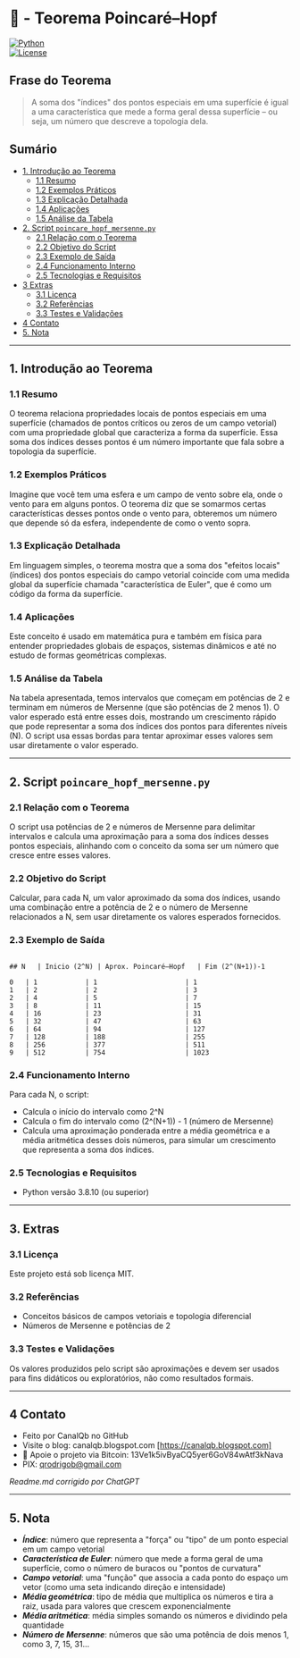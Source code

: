 # 📐 - Teorema Poincaré–Hopf  
[![Python](https://img.shields.io/badge/Python-3.7%2B-blue.svg)](https://www.python.org/)  
[![License](https://img.shields.io/badge/license-MIT-green)](LICENSE)  

## Frase do Teorema  

> A soma dos "índices" dos pontos especiais em uma superfície é igual a uma característica que mede a forma geral dessa superfície – ou seja, um número que descreve a topologia dela.

## Sumário

* [1. Introdução ao Teorema](#1-introdução-ao-teorema)  
  * [1.1 Resumo](#11-resumo)  
  * [1.2 Exemplos Práticos](#12-exemplos-práticos)  
  * [1.3 Explicação Detalhada](#13-explicação-detalhada)  
  * [1.4 Aplicações](#14-aplicações)  
  * [1.5 Análise da Tabela](#15-análise-da-tabela)  
* [2. Script `poincare_hopf_mersenne.py`](#2-script-poincare_hopf_mersennepy)  
  * [2.1 Relação com o Teorema](#21-relação-com-o-teorema)  
  * [2.2 Objetivo do Script](#22-objetivo-do-script)  
  * [2.3 Exemplo de Saída](#23-exemplo-de-saída)  
  * [2.4 Funcionamento Interno](#24-funcionamento-interno)  
  * [2.5 Tecnologias e Requisitos](#25-tecnologias-e-requisitos)  
* [3 Extras](#3-extras)  
  * [3.1 Licença](#31-licença)  
  * [3.2 Referências](#32-referências)  
  * [3.3 Testes e Validações](#33-testes-e-validações)  
* [4 Contato](#4-contato)  
* [5. Nota](#5-nota)  

---

## 1. Introdução ao Teorema  

### 1.1 Resumo  
O teorema relaciona propriedades locais de pontos especiais em uma superfície (chamados de pontos críticos ou zeros de um campo vetorial) com uma propriedade global que caracteriza a forma da superfície. Essa soma dos índices desses pontos é um número importante que fala sobre a topologia da superfície.

### 1.2 Exemplos Práticos  
Imagine que você tem uma esfera e um campo de vento sobre ela, onde o vento para em alguns pontos. O teorema diz que se somarmos certas características desses pontos onde o vento para, obteremos um número que depende só da esfera, independente de como o vento sopra.

### 1.3 Explicação Detalhada  
Em linguagem simples, o teorema mostra que a soma dos "efeitos locais" (índices) dos pontos especiais do campo vetorial coincide com uma medida global da superfície chamada "característica de Euler", que é como um código da forma da superfície.

### 1.4 Aplicações  
Este conceito é usado em matemática pura e também em física para entender propriedades globais de espaços, sistemas dinâmicos e até no estudo de formas geométricas complexas.

### 1.5 Análise da Tabela  
Na tabela apresentada, temos intervalos que começam em potências de 2 e terminam em números de Mersenne (que são potências de 2 menos 1). O valor esperado está entre esses dois, mostrando um crescimento rápido que pode representar a soma dos índices dos pontos para diferentes níveis (N). O script usa essas bordas para tentar aproximar esses valores sem usar diretamente o valor esperado.

---

## 2. Script `poincare_hopf_mersenne.py`  

### 2.1 Relação com o Teorema  
O script usa potências de 2 e números de Mersenne para delimitar intervalos e calcula uma aproximação para a soma dos índices desses pontos especiais, alinhando com o conceito da soma ser um número que cresce entre esses valores.

### 2.2 Objetivo do Script  
Calcular, para cada N, um valor aproximado da soma dos índices, usando uma combinação entre a potência de 2 e o número de Mersenne relacionados a N, sem usar diretamente os valores esperados fornecidos.

### 2.3 Exemplo de Saída  
```

## N   | Inicio (2^N) | Aprox. Poincaré–Hopf   | Fim (2^(N+1))-1

0   | 1            | 1                      | 1
1   | 2            | 2                      | 3
2   | 4            | 5                      | 7
3   | 8            | 11                     | 15
4   | 16           | 23                     | 31
5   | 32           | 47                     | 63
6   | 64           | 94                     | 127
7   | 128          | 188                    | 255
8   | 256          | 377                    | 511
9   | 512          | 754                    | 1023

```

### 2.4 Funcionamento Interno  
Para cada N, o script:  
- Calcula o início do intervalo como 2^N  
- Calcula o fim do intervalo como (2^(N+1)) - 1 (número de Mersenne)  
- Calcula uma aproximação ponderada entre a média geométrica e a média aritmética desses dois números, para simular um crescimento que representa a soma dos índices.

### 2.5 Tecnologias e Requisitos  
- Python versão 3.8.10 (ou superior)  

---

## 3. Extras  

### 3.1 Licença  
Este projeto está sob licença MIT.  

### 3.2 Referências  
- Conceitos básicos de campos vetoriais e topologia diferencial  
- Números de Mersenne e potências de 2  

### 3.3 Testes e Validações  
Os valores produzidos pelo script são aproximações e devem ser usados para fins didáticos ou exploratórios, não como resultados formais.

---

## 4 Contato  

* Feito por CanalQb no GitHub  
* Visite o blog: canalqb.blogspot.com [https://canalqb.blogspot.com]  
* 💸 Apoie o projeto via Bitcoin: 13Ve1k5ivByaCQ5yer6GoV84wAtf3kNava  
* PIX: [qrodrigob@gmail.com](mailto:qrodrigob@gmail.com)  

*Readme.md corrigido por ChatGPT*

---

## 5. Nota  

- **_Índice_**: número que representa a "força" ou "tipo" de um ponto especial em um campo vetorial  
- **_Característica de Euler_**: número que mede a forma geral de uma superfície, como o número de buracos ou "pontos de curvatura"  
- **_Campo vetorial_**: uma "função" que associa a cada ponto do espaço um vetor (como uma seta indicando direção e intensidade)  
- **_Média geométrica_**: tipo de média que multiplica os números e tira a raiz, usada para valores que crescem exponencialmente  
- **_Média aritmética_**: média simples somando os números e dividindo pela quantidade  
- **_Número de Mersenne_**: números que são uma potência de dois menos 1, como 3, 7, 15, 31...  
